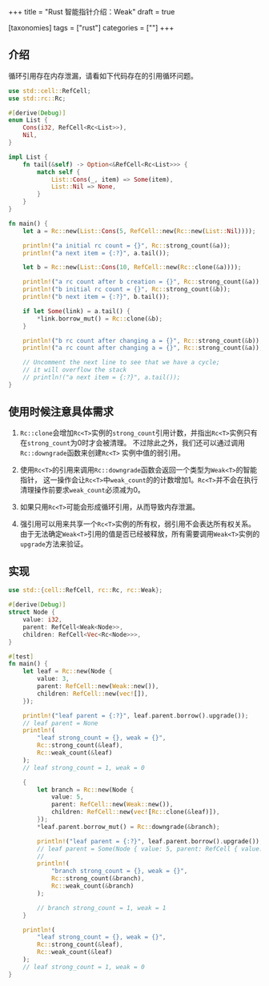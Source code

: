 +++
title = "Rust 智能指针介绍：Weak<T>"
draft = true

[taxonomies]
tags = ["rust"]
categories = [""]
+++

## 介绍

循环引用存在内存泄漏，请看如下代码存在的引用循环问题。
```rust
use std::cell::RefCell;
use std::rc::Rc;

#[derive(Debug)]
enum List {
    Cons(i32, RefCell<Rc<List>>),
    Nil,
}

impl List {
    fn tail(&self) -> Option<&RefCell<Rc<List>>> {
        match self {
            List::Cons(_, item) => Some(item),
            List::Nil => None,
        }
    }
}

fn main() {
    let a = Rc::new(List::Cons(5, RefCell::new(Rc::new(List::Nil))));

    println!("a initial rc count = {}", Rc::strong_count(&a));
    println!("a next item = {:?}", a.tail());

    let b = Rc::new(List::Cons(10, RefCell::new(Rc::clone(&a))));

    println!("a rc count after b creation = {}", Rc::strong_count(&a));
    println!("b initial rc count = {}", Rc::strong_count(&b));
    println!("b next item = {:?}", b.tail());

    if let Some(link) = a.tail() {
        *link.borrow_mut() = Rc::clone(&b);
    }

    println!("b rc count after changing a = {}", Rc::strong_count(&b));
    println!("a rc count after changing a = {}", Rc::strong_count(&a));

    // Uncomment the next line to see that we have a cycle;
    // it will overflow the stack
    // println!("a next item = {:?}", a.tail());
}
```

## 使用时候注意具体需求

1. `Rc::clone`会增加`Rc<T>`实例的`strong_count`引用计数，并指出`Rc<T>`实例只有在`strong_count`为0时才会被清理。
不过除此之外，我们还可以通过调用`Rc::downgrade`函数来创建`Rc<T>` 实例中值的弱引用。

2. 使用`Rc<T>`的引用来调用`Rc::downgrade`函数会返回一个类型为`Weak<T>`的智能指针，
这一操作会让`Rc<T>`中`weak_count`的的计数增加1。`Rc<T>`并不会在执行清理操作前要求`weak_count`必须减为0。

3. 如果只用`Rc<T>`可能会形成循环引用，从而导致内存泄漏。

4. 强引用可以用来共享一个`Rc<T>`实例的所有权，弱引用不会表达所有权关系。
由于无法确定`Weak<T>`引用的值是否已经被释放，所有需要调用`Weak<T>`实例的`upgrade`方法来验证。


## 实现

```rust
use std::{cell::RefCell, rc::Rc, rc::Weak};

#[derive(Debug)]
struct Node {
    value: i32,
    parent: RefCell<Weak<Node>>,
    children: RefCell<Vec<Rc<Node>>>,
}

#[test]
fn main() {
    let leaf = Rc::new(Node {
        value: 3,
        parent: RefCell::new(Weak::new()),
        children: RefCell::new(vec![]),
    });

    println!("leaf parent = {:?}", leaf.parent.borrow().upgrade());
    // leaf parent = None
    println!(
        "leaf strong_count = {}, weak = {}",
        Rc::strong_count(&leaf),
        Rc::weak_count(&leaf)
    );
    // leaf strong_count = 1, weak = 0

    {
        let branch = Rc::new(Node {
            value: 5,
            parent: RefCell::new(Weak::new()),
            children: RefCell::new(vec![Rc::clone(&leaf)]),
        });
        *leaf.parent.borrow_mut() = Rc::downgrade(&branch);

        println!("leaf parent = {:?}", leaf.parent.borrow().upgrade());
        // leaf parent = Some(Node { value: 5, parent: RefCell { value: (Weak) }, children: RefCell { value: [Node { value: 3, parent: RefCell { value: (Weak) }, children: RefCell { value: [] } }] } })
        //
        println!(
            "branch strong_count = {}, weak = {}",
            Rc::strong_count(&branch),
            Rc::weak_count(&branch)
        );

        // branch strong_count = 1, weak = 1
    }

    println!(
        "leaf strong_count = {}, weak = {}",
        Rc::strong_count(&leaf),
        Rc::weak_count(&leaf)
    );
    // leaf strong_count = 1, weak = 0
}
```

